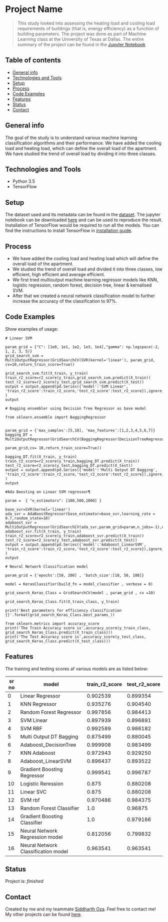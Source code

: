 # Project Name
> This study looked into assessing the heating load and cooling load requirements of buildings (that is, energy efficiency) as a function of building parameters.
The project was done as part of Machine Learning class at the University of Texas at Dallas.
The entire summary of the project can be found in the [Jupyter Notebook](https://github.com/harshbg/Energy-Efficiency-Enhancement-using-Neural-Networks/blob/master/Energy%20Efficiency%20Analysis%20.ipynb)

## Table of contents
* [General info](#general-info)
* [Technologies and Tools](#technologies-and-tools)
* [Setup](#setup)
* [Process](#process)
* [Code Examples](#code-examples)
* [Features](#features)
* [Status](#status)
* [Contact](#contact)

## General info

The goal of the study is to understand various machine learning classification algorithms and their performance. 
We have added the cooling load and heating load, which can define the overall load of the apartment. We have studied the trend of overall load by dividing it into three classes. 

## Technologies and Tools
* Python 3.5
* TensorFlow

## Setup

The dataset used and its metadata can be found in the [dataset](https://github.com/harshbg/Energy-Efficiency-Enhancement-using-Neural-Networks/tree/master/data). 
The jupyter notebook can be downloaded [here](https://github.com/harshbg/Energy-Efficiency-Enhancement-using-Neural-Networks/blob/master/Energy%20Efficiency%20Analysis%20.ipynb) and can be used to reproduce the result. 
Installation of TensorFlow would be required to run all the models. 
You can find the instructions to install TensorFlow in [installation guide](https://www.tensorflow.org/install/pip).

## Process

* We have added the cooling load and heating load which will define the overall load of the apartment. 
* We studied the trend of overall load and divided it into three classes, low efficient, high efficient and average efficient.
* We first tried multioutput machine learning regressor models like KNN, logistic regression, random forest, decision tree, linear & kernalised SVM. 
* After that we created a neural network classification model to further increase the accuracy of the classification to 97%. 

## Code Examples
Show examples of usage:

````
# Linear SVM

param_grid = {"C": [1e0, 1e1, 1e2, 1e3, 1e4],"gamma": np.logspace(-2, 1, 2, 3, 5)}
grid_search_svm = MultiOutputRegressor(GridSearchCV(SVR(kernel='linear'), param_grid, cv=10,return_train_score=True))

grid_search_svm.fit(X_train, y_train)
train_r2_score=r2_score(y_train,grid_search_svm.predict(X_train))
test_r2_score=r2_score(y_test,grid_search_svm.predict(X_test))
output = output.append(pd.Series({'model':'SVM Linear', 'train_r2_score':train_r2_score,'test_r2_score':test_r2_score}),ignore_index=True )
output
````

````
# Bagging ensembler using Decision Tree Regressor as base model

from sklearn.ensemble import BaggingRegressor


param_grid = {'max_samples':[5,10], 'max_features':[1,2,3,4,5,6,7]}
bagging_DT = MultiOutputRegressor(GridSearchCV(BaggingRegressor(DecisionTreeRegressor(),n_estimators=750), 
                                                          param_grid,cv= 10,return_train_score=True))

bagging_DT.fit(X_train, y_train)
train_r2_score=r2_score(y_train,bagging_DT.predict(X_train))
test_r2_score=r2_score(y_test,bagging_DT.predict(X_test))
output = output.append(pd.Series({'model':'Multi Output DT Bagging', 'train_r2_score':train_r2_score,'test_r2_score':test_r2_score}),ignore_index=True )
output
````

````
#Ada Boosting on Linear SVM regressor¶

param =  { "n_estimators": [100,500,1000] }

base_svr=SVR(kernel='linear')
ada_svr = AdaBoostRegressor(base_estimator=base_svr,learning_rate = 0.7,random_state=10)
adaboost_svr = MultiOutputRegressor(GridSearchCV(ada_svr,param_grid=param,n_jobs=-1),n_jobs=-1)
adaboost_svr.fit(X_train, y_train)
train_r2_score=r2_score(y_train,adaboost_svr.predict(X_train))
test_r2_score=r2_score(y_test,adaboost_svr.predict(X_test))
output = output.append(pd.Series({'model':'Adaboost_LinearSVM', 'train_r2_score':train_r2_score,'test_r2_score':test_r2_score}),ignore_index=True )
output
````

````
# Neural Network Classification model

param_grid = {'epochs':[50, 200] , 'batch_size':[10, 50, 100]}

model = KerasClassifier(build_fn = model_classifier , verbose = 0)

grid_search_Keras_Class = GridSearchCV(model , param_grid , cv =10)

grid_search_Keras_Class.fit(X_train_class, y_train)

print('Best parameters for efficiency classification {}'.format(grid_search_Keras_Class.best_params_))

from sklearn.metrics import accuracy_score
print('The Train Accuracy score is',accuracy_score(y_train_class, grid_search_Keras_Class.predict(X_train_class)))
print('The Test Accuracy score is',accuracy_score(y_test_class, grid_search_Keras_Class.predict(X_test_class)))
````

## Features
The training and testing scores af various models are as listed below: 


sr no	| model	| train_r2_score	| test_r2_score
--- | --- | --- | ---|
0	| Linear Regressor	| 0.902539	| 0.899354
1	| KNN Regressor	| 0.935276	| 0.904540
2	| Random Forest Regressor	| 0.997856	| 0.984413
3	| SVM Linear	| 0.897939	| 0.896891
4	| SVM RBF	| 0.992589	| 0.986182
5	| Multi Output DT Bagging	| 0.875499	| 0.880045
6	| Adaboost_DecisionTree	| 0.999908	| 0.983499
7	| KNN Adaboost	| 0.972943	| 0.929250
8	| Adaboost_LinearSVM	| 0.896437	| 0.893522
9	| Gradient Boosting Regressor	| 0.999541	| 0.996787
10  | Logistic Reression | 0.875 | 0.880208
11  | Linear SVC | 0.875 | 0.880208
12  | SVM rbf | 0.970486 | 0.984375
13  | Random Forest Classifier | 1.0 | 0.96875
14  | Gradient Boosting Classifier | 1.0 | 0.979166
15  | Neural Network Regression model | 0.812056| 0.799832
16  | Neural Network Classification model  | 0.963541|  0.963541

## Status
Project is: _finished_

## Contact
Created by me and my teammate [Siddharth Oza](https://github.com/siddharthoza).
Feel free to contact me! My other projects can be found [here](http://www.gupta-harsh.com/projects/).
